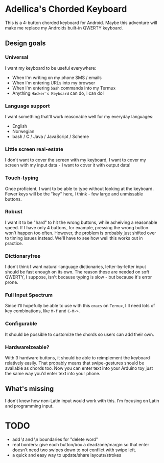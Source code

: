 
# Adellica's Chorded Keyboard

This is a 4-button chorded keyboard for Android. Maybe this adventure
will make me replace my Androids built-in QWERTY keyboard.

## Design goals

### Universal

I want my keyboard to be useful everywhere:

- When I'm writing on my phone SMS / emails
- When I'm entering URLs into my browser
- When I'm entering `bash` commands into my Termux
- Anything `Hacker's Keyboard` can do, I can do!

### Language support

I want something that'll work reasonable well for my everyday
languages:

- English
- Norwegian
- bash / C / Java / JavaScript / Scheme

### Little screen real-estate

I don't want to cover the screen with my keyboard, I want to cover my
screen with my input data - I want to cover it with output data!

### Touch-typing

Once proficient, I want to be able to type without looking at the
keyboard. Fewer keys will be the "key" here, I think - few large and
unmissable buttons.

### Robust

I want it to be "hard" to hit the wrong buttons, while acheiving a
reasonable speed. If I have only 4 buttons, for example, pressing the
wrong button won't happen too often. However, the problem is probably
just shifted over to timing issues instead. We'll have to see how well
this works out in practice.

### Dictionaryfree

I don't think I want natural-language dictionaries, letter-by-letter
input should be fast enough on its own. The reason these are needed on
soft QWERTY, I suppose, isn't because typing is slow - but because
it's error prone.

### Full Input Spectrum

Since I'll hopefully be able to use with this `emacs` on `Termux`,
I'll need lots of key combinations, like `M-f` and `C-M->`.

### Configurable

It should be possible to customize the chords so users can add their
own.

### Hardwareizeable?

With 3 hardware buttons, it should be able to reimplement the keyboard
relatively easily. That probably means that swipe-gestures should be
available as chords too. Now you can enter text into your Arduino toy
just the same way you'd enter text into your phone.

## What's missing

I don't know how non-Latin input would work with this. I'm focusing on
Latin and programming input.


# TODO

- add \t and \n boundaries for "delete word"
- real borders: give each button/box a deadzone/margin so that enter
  doesn't need two swipes down to not conflict with swipe left.
- a quick and easy way to update/share layouts/strokes
